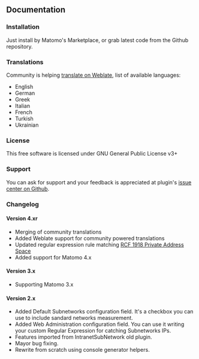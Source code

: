 ## Documentation

### Installation
Just install by Matomo's Marketplace, or grab latest code from the Github repository.

### Translations
Community is helping [translate on Weblate](https://hosted.weblate.org/projects/matomo/communityplugin-rerintranetsubnetwork/), list of available languages:

- English
- German
- Greek
- Italian
- French
- Turkish
- Ukrainian

### License
This free software is licensed under GNU General Public License v3+

### Support
You can ask for support and your feedback is appreciated at plugin's [issue center on Github](https://github.com/RegioneER/RerIntranetSubnetwork/issues).

### Changelog

#### Version 4.xr
- Merging of community translations
- Added Weblate support for community powered translations
- Updated regular expression rule matching [RCF 1918 Private Address Space](https://datatracker.ietf.org/doc/html/rfc1918#section-3)
- Added support for Matomo 4.x

#### Version 3.x
- Supporting Matomo 3.x

#### Version 2.x
- Added Default Subnetworks configuration field. It's a checkbox you can use to include sandard networks measurement.
- Added Web Administration configuration field. You can use it writing your custom Regular Expression for catching Subnetworks IPs.
- Features imported from IntranetSubNetwork old plugin.
- Mayor bug fixing.
- Rewrite from scratch using console generator helpers.

